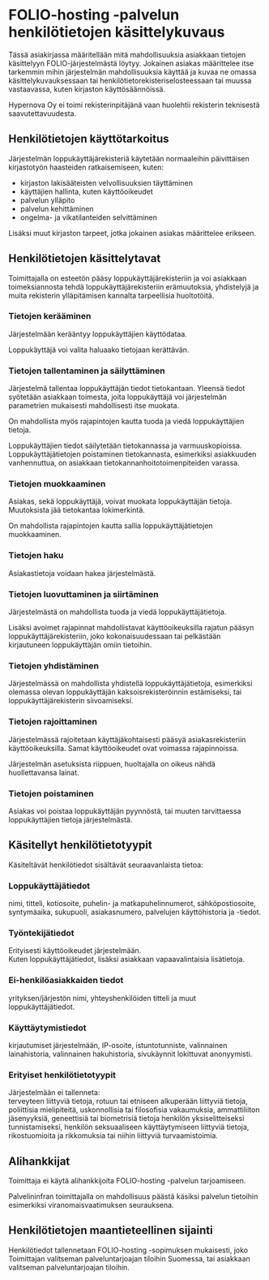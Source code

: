 # FOLIO-hosting -palvelun henkilötietojen käsittelykuvaus

Tässä asiakirjassa määritellään mitä mahdollisuuksia asiakkaan tietojen käsittelyyn FOLIO-järjestelmästä löytyy. Jokainen asiakas määrittelee itse tarkemmin mihin järjestelmän mahdollisuuksia käyttää ja kuvaa ne omassa käsittelykuvauksessaan tai henkilötietorekisteriselosteessaan tai muussa vastaavassa, kuten kirjaston käyttösäännöissä.

Hypernova Oy ei toimi rekisterinpitäjänä vaan huolehtii rekisterin teknisestä saavutettavuudesta.

## Henkilötietojen käyttötarkoitus

Järjestelmän loppukäyttäjärekisteriä käytetään normaaleihin päivittäisen kirjastotyön haasteiden ratkaisemiseen, kuten:

* kirjaston lakisääteisten velvollisuuksien täyttäminen
* käyttäjien hallinta, kuten käyttöoikeudet
* palvelun ylläpito
* palvelun kehittäminen
* ongelma- ja vikatilanteiden selvittäminen

Lisäksi muut kirjaston tarpeet, jotka jokainen asiakas määrittelee erikseen.

## Henkilötietojen käsittelytavat

Toimittajalla on esteetön pääsy loppukäyttäjärekisteriin ja voi asiakkaan toimeksiannosta tehdä loppukäyttäjärekisteriin erämuutoksia, yhdistelyjä ja muita rekisterin ylläpitämisen kannalta tarpeellisia huoltotöitä.

### Tietojen kerääminen

Järjestelmään kerääntyy loppukäyttäjien käyttödataa.

Loppukäyttäjä voi valita haluaako tietojaan kerättävän.

### Tietojen tallentaminen ja säilyttäminen

Järjestelmä tallentaa loppukäyttäjän tiedot tietokantaan. Yleensä tiedot syötetään asiakkaan toimesta, joita loppukäyttäjä voi järjestelmän parametrien mukaisesti mahdollisesti itse muokata.

On mahdollista myös rajapintojen kautta tuoda ja viedä loppukäyttäjien tietoja.

Loppukäyttäjien tiedot säilytetään tietokannassa ja varmuuskopioissa.  
Loppukäyttäjätietojen poistaminen tietokannasta, esimerkiksi asiakkuuden vanhennuttua, on asiakkaan tietokannanhoitotoimenpiteiden varassa.

### Tietojen muokkaaminen

Asiakas, sekä loppukäyttäjä, voivat muokata loppukäyttäjän tietoja. Muutoksista jää tietokantaa lokimerkintä.

On mahdollista rajapintojen kautta sallia loppukäyttäjätietojen muokkaaminen.

### Tietojen haku

Asiakastietoja voidaan hakea järjestelmästä.  

### Tietojen luovuttaminen ja siirtäminen

Järjestelmästä on mahdollista tuoda ja viedä loppukäyttäjätietoja.

Lisäksi avoimet rajapinnat mahdollistavat käyttöoikeuksilla rajatun pääsyn loppukäyttäjärekisteriin, joko kokonaisuudessaan tai pelkästään kirjautuneen loppukäyttäjän omiin tietoihin.

### Tietojen yhdistäminen

Järjestelmässä on mahdollista yhdistellä loppukäyttäjätietoja, esimerkiksi olemassa olevan loppukäyttäjän kaksoisrekisteröinnin estämiseksi, tai loppukäyttäjärekisterin siivoamiseksi.

### Tietojen rajoittaminen

Järjestelmässä rajoitetaan käyttäjäkohtaisesti pääsyä asiakasrekisteriin käyttöoikeuksilla. Samat käyttöoikeudet ovat voimassa rajapinnoissa.

Järjestelmän asetuksista riippuen, huoltajalla on oikeus nähdä huollettavansa lainat.

### Tietojen poistaminen

Asiakas voi poistaa loppukäyttäjän pyynnöstä, tai muuten tarvittaessa loppukäyttäjien tietoja järjestelmästä.

## Käsitellyt henkilötietotyypit

Käsiteltävät henkilötiedot sisältävät seuraavanlaista tietoa:

### Loppukäyttäjätiedot

nimi, titteli, kotiosoite, puhelin- ja matkapuhelinnumerot, sähköpostiosoite, syntymäaika, sukupuoli, asiakasnumero, palvelujen käyttöhistoria ja -tiedot.

### Työntekijätiedot

Erityisesti käyttöoikeudet järjestelmään.  
Kuten loppukäyttäjätiedot, lisäksi asiakkaan vapaavalintaisia lisätietoja.

### Ei-henkilöasiakkaiden tiedot

yrityksen/järjestön nimi, yhteyshenkilöiden titteli ja muut loppukäyttäjätiedot.

### Käyttäytymistiedot

kirjautumiset järjestelmään, IP-osoite, istuntotunniste, valinnainen lainahistoria, valinnainen hakuhistoria, sivukäynnit lokittuvat anonyymisti.

### Erityiset henkilötietotyypit

Järjestelmään ei tallenneta:  
terveyteen liittyviä tietoja, rotuun tai etniseen alkuperään liittyviä tietoja, poliittisia mielipiteitä, uskonnollisia tai filosofisia vakaumuksia, ammattiliiton jäsenyyksiä, geneettisiä tai biometrisiä tietoja henkilön yksiselitteiseksi tunnistamiseksi, henkilön seksuaaliseen käyttäytymiseen liittyviä tietoja, rikostuomioita ja rikkomuksia tai niihin liittyviä turvaamistoimia.

## Alihankkijat

Toimittaja ei käytä alihankkijoita FOLIO-hosting -palvelun tarjoamiseen.

Palvelininfran toimittajalla on mahdollisuus päästä käsiksi palvelun tietoihin esimerkiksi viranomaisvaatimuksen seurauksena.

## Henkilötietojen maantieteellinen sijainti

Henkilötiedot tallennetaan FOLIO-hosting -sopimuksen mukaisesti, joko Toimittajan valitseman palveluntarjoajan tiloihin Suomessa, tai asiakkaan valitseman palveluntarjoajan tiloihin.

